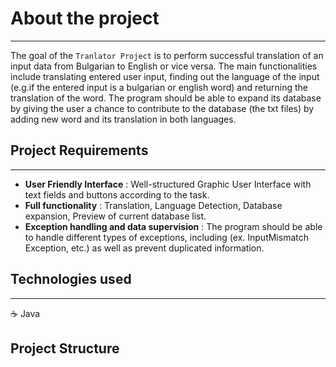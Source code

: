 # About the project 
---
  The goal of the `Tranlator Project` is to perform successful translation of an input data from Bulgarian to English or vice versa. The main functionalities include translating entered user input, finding out the language of the input (e.g.if the entered input is a bulgarian or english word) and returning the translation of the word. The program should be able to expand its database by giving the user a chance to contribute to the database (the txt files) by adding new word and its translation in both languages.  
  
## Project Requirements 
---
  * **User Friendly Interface** : Well-structured Graphic User Interface with text fields and buttons according to the task.  
  * **Full functionality** :  Translation, Language Detection, Database expansion, Preview of current database list. 
  * **Exception handling and data supervision** : The program should be able to handle different types of exceptions, including (ex. InputMismatch Exception, etc.) as well as prevent duplicated information.   

## Technologies used 
---
☕ Java

## Project Structure
